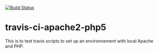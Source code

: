 [![Build Status](https://travis-ci.org/Ecodev/travis-ci-apache2-php5.png)](https://travis-ci.org/Ecodev/travis-ci-apache2-php5)

travis-ci-apache2-php5
======================

This is to test travis scripts to set up an environnement with local Apache and PHP.
